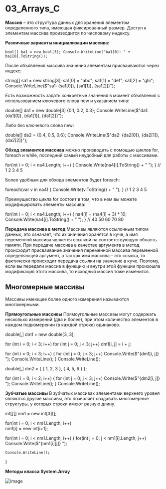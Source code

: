 # 03_Arrays_C
**Массив** – это структура данных для хранения элементом определенного типа, имеющая фиксированный размер. Доступ к элементам массива производится по числовому индексу.

**Различные варианты инициализации массива:**

`bool[] ba1 = new bool[3];
Console.WriteLine("ba1[0]: " + ba1[0].ToString());`

После объявления массива значения элементам присваиваются через индекс:

string[] sa1 = new string[3];
sa1[0] = "abc";
sa1[1] = "def";
sa1[2] = "ghi";
Console.WriteLine($"sa1: {sa1[0]}, {sa1[1]}, {sa1[2]}");

Есть возможность задать конкретные значения в момент объявления с использованием ключевого слова new и указанием типа:

double[] da1 = new double[3] {0.1, 0.2, 0.3};
Console.WriteLine($"da1: {da1[0]}, {da1[1]}, {da1[2]}");

Либо без ключевого слова new:

double[] da2 = {0.4, 0.5, 0.6};
Console.WriteLine($"da2: {da2[0]}, {da2[1]}, {da2[2]}");

**Обход элементов массива** можно производить с помощью циклов for, foreach и while, последний самый неудобный для работы с массивами.

for(int i = 0; i < na4.Length; i++)
{
    Console.Write(na4[i].ToString() + " ");
} // 1 2 3 4 5

Более удобным для обхода элементов будет foreach:

foreach(var v in na4)
{
    Console.Write(v.ToString() + " ");
} // 1 2 3 4 5

Преимущество цикла for состоит в том, что в нем вы можете модифицировать элементы массива:

for(int i = 0; i < na4.Length; i++)
{
    na4[i] = (na4[i] + 3) * 10;
    Console.Write(na4[i].ToString() + " ");
} // 40 50 60 70 80

**Передача массива в метод**
Массивы являются ссылочным типом данных, это означает, что их значения хранятся в куче, а имя переменной массива является ссылкой на соответствующую область памяти. При передаче массива в качестве аргумента в метод, происходит присваивание значения переменной массива переменной определяющей аргумент, а так как имя массива – это ссылка, то фактически происходит передача ссылки на значение в куче. Поэтому, если вы передали массив в функцию и внутри этой функции произошла модификация этого массива, то исходный массив тоже изменится.

## **Многомерные массивы**
Массивы имеющее более одного измерения называются многомерными.

**Прямоугольные массивы**
Прямоугольные массивы могут содержать несколько измерений (два и более), при этом количество элементов в каждом подизмерении (в каждой строке) одинаково.

double[,] dm1 = new double[3, 3];

for (int i = 0; i < 3; i++)
    for (int j = 0; j < 3; j++)
        dm1[i, j] = i + j;
        
for (int i = 0; i < 3; i++)
{
    for (int j = 0; j < 3; j++)
        Console.Write($"{dm1[i, j]} ");
    Console.WriteLine();
}
Console.WriteLine();

double[,] dm2 = { { 1, 2, 3 }, { 4, 5, 6 } };

for (int i = 0; i < 2; i++)
{
    for (int j = 0; j < 3; j++)
        Console.Write($"{dm2[i, j]} ");
    Console.WriteLine();
}
Console.WriteLine();

**Зубчатые массивы**
В зубчатых массивах элементами верхнего уровня являются другие массивы, это позволяет создавать многомерные структуры, у которых строки имеют разную длину.

int[][] nm1 = new int[3][];

for(int i = 0; i < nm1.Length; i++)           
    nm1[i] = new int[i+1];
 
for(int i = 0; i < nm1.Length; i++)
{
    for(int j = 0; j < nm1[i].Length; j++)
        Console.Write($"{nm1[i][j]} ");
 
    Console.WriteLine();
}

**Методы класса System.Array**

![image](https://github.com/user-attachments/assets/fe24be81-ba01-4b7e-93cb-7f2b868909b9)


